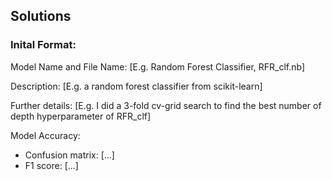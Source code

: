 ## Solutions
### Inital Format: 

Model Name and File Name: [E.g. Random Forest Classifier, RFR_clf.nb]

Description: [E.g. a random forest classifier from scikit-learn]

Further details: 
[E.g. I did a 3-fold cv-grid search to find the best number of depth hyperparameter of RFR_clf] 

Model Accuracy:
- Confusion matrix: [...]
- F1 score: [...]


